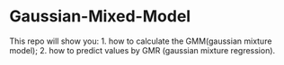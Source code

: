 # Gaussian-Mixed-Model
This repo will show you: 1. how to calculate the GMM(gaussian mixture model); 2. how to predict values by GMR (gaussian mixture regression).
